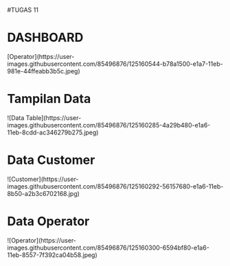 #TUGAS 11 
<h1>DASHBOARD</h1>
[Operator](https://user-images.githubusercontent.com/85496876/125160544-b78a1500-e1a7-11eb-981e-44ffeabb3b5c.jpeg)
<br>
<h1>Tampilan Data</h1>
![Data Table](https://user-images.githubusercontent.com/85496876/125160285-4a29b480-e1a6-11eb-8cdd-ac346279b275.jpeg)
<br>
<h1>Data Customer</h1>
![Customer](https://user-images.githubusercontent.com/85496876/125160292-56157680-e1a6-11eb-8b50-a2b3c6702168.jpg)
<br>
<h1>Data Operator</h1>
![Operator](https://user-images.githubusercontent.com/85496876/125160300-6594bf80-e1a6-11eb-8557-7f392ca04b58.jpeg)
